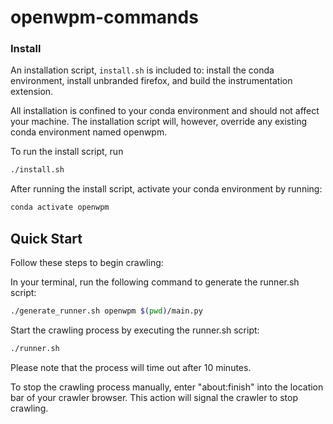 # openwpm-commands

### Install

An installation script, `install.sh` is included to: install the conda environment,
install unbranded firefox, and build the instrumentation extension.

All installation is confined to your conda environment and should not affect your machine.
The installation script will, however, override any existing conda environment named openwpm.

To run the install script, run

```bash
./install.sh
```

After running the install script, activate your conda environment by running:

```bash
conda activate openwpm
```

## Quick Start

Follow these steps to begin crawling:

In your terminal, run the following command to generate the runner.sh script:

```bash
./generate_runner.sh openwpm $(pwd)/main.py
```

Start the crawling process by executing the runner.sh script:

```bash
./runner.sh
```

Please note that the process will time out after 10 minutes.

To stop the crawling process manually, enter "about:finish" into the location bar of your crawler browser. This action will signal the crawler to stop crawling.